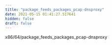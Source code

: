 ```yaml
---
title: "package_feeds_packages_pcap-dnsproxy"
date: 2021-05-15 01:41:27.517641
hidden: false
draft: false
---
```


x86/64/package_feeds_packages_pcap-dnsproxy

